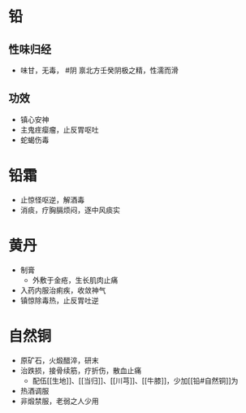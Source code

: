 # 铅
## 性味归经
- 味甘，无毒， #阴 禀北方壬癸阴极之精，性濡而滑
## 功效
- 镇心安神
- 主鬼疰瘿瘤，止反胃呕吐
- 蛇蝎伤毒
# 铅霜
- 止惊怪呕逆，解酒毒
- 消痰，疗胸膈烦闷，逐中风痰实
# 黄丹
- 制膏
    - 外敷于金疮，生长肌肉止痛
-  入药内服治痢疾，收敛神气
-  镇惊除毒热，止反胃吐逆

# 自然铜
- 原矿石，火煅醋淬，研末
- 治跌损，接骨续筋，疗折伤，散血止痛
    - 配伍[[生地]]、[[当归]]、[[川芎]]、[[牛膝]]，少加[[铅#自然铜]]为 
- 热酒调服
- 非煅禁服，老弱之人少用